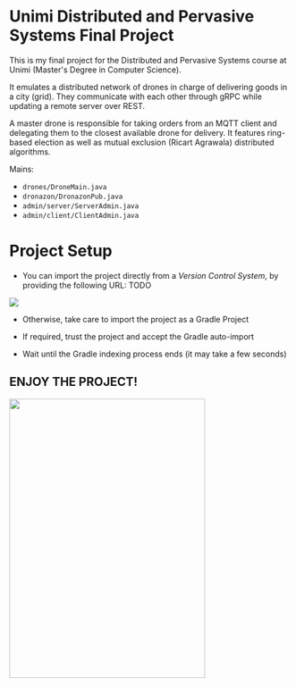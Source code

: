 # Unimi Distributed and Pervasive Systems Final Project

This is my final project for the Distributed and Pervasive Systems course at Unimi (Master's Degree in Computer Science).

It emulates a distributed network of drones in charge of delivering goods in a city (grid). They communicate with each other through gRPC while updating a remote server over REST.

A master drone is responsible for taking orders from an MQTT client and delegating them to the closest available drone for delivery.
It features ring-based election as well as mutual exclusion (Ricart Agrawala) distributed algorithms.


Mains:

- `drones/DroneMain.java`
- `dronazon/DronazonPub.java`
- `admin/server/ServerAdmin.java`
- `admin/client/ClientAdmin.java`

# Project Setup

* You can import the project directly from a *Version Control System*, by providing the following URL:
  TODO

<img src = './assets/img_1.png'>

* Otherwise, take care to import the project as a Gradle Project

* If required, trust the project and accept the Gradle auto-import

* Wait until the Gradle indexing process ends (it may take a few seconds)

## ENJOY THE PROJECT!

<img src = './assets/meme.PNG' width="350" height="500">



